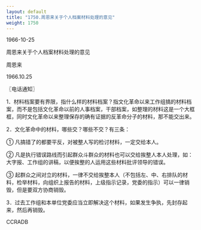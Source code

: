 ```yaml
---
layout: default
title: "1750.周恩来关于个人档案材料处理的意见"
weight: 1750
---
```


1966-10-25

周恩来关于个人档案材料处理的意见

周恩来

1966.10.25

〖电话通知〗

1．材料档案要有界限，指什么样的材料档案？指文化革命以来工作组搞的材料档案，而不是包括文化革命以前的人事档案，干部档案，如整理的材料这是一个大框框，同时文化革命以来整理保存的确有证据的反革命分子的材料，那不能交出来。

2．文化革命中的材料，哪些交？哪些不交？有三条：

① 凡搞错了的都要平反，对被整人写的检讨材料，一定交给本人。

② 凡是执行错误路线而引起群众斗群众的材料也可以交给挨整人本人处理，如：大字报、工作组的讲稿，以便挨整的人运用这些材料批评领导的错误。

③ 起群众之间对立的材料，一律不交给挨整本人（不包括左、中、右排队的材料，检举材料，向组织上报告的材料，上级指示记录，党委的指示）可以一律销毁，但是要双方协商销毁。

3．过去工作组和本单位党委应当立即解决这个材料，如果发生争执，先封存起来，然后再销毁。

CCRADB

